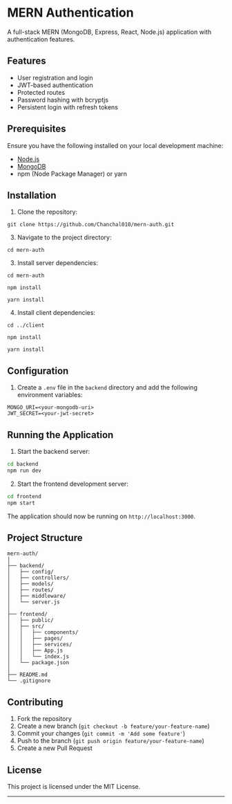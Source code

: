 
# MERN Authentication

A full-stack MERN (MongoDB, Express, React, Node.js) application with authentication features.

## Features

- User registration and login
- JWT-based authentication
- Protected routes
- Password hashing with bcryptjs
- Persistent login with refresh tokens

## Prerequisites

Ensure you have the following installed on your local development machine:

- [Node.js](https://nodejs.org/)
- [MongoDB](https://www.mongodb.com/)
- npm (Node Package Manager) or yarn

## Installation

1. Clone the repository:
```
git clone https://github.com/Chanchal010/mern-auth.git
```
3. Navigate to the project directory:
```
cd mern-auth
```
3. Install server dependencies:
```
cd mern-auth
```
```
npm install
```
```
yarn install
```
4. Install client dependencies:
```
cd ../client
```
```
npm install
```
```
yarn install
```
## Configuration

1. Create a `.env` file in the `backend` directory and add the following environment variables:

```env
MONGO_URI=<your-mongodb-uri>
JWT_SECRET=<your-jwt-secret>
```

## Running the Application

1. Start the backend server:

```bash
cd backend
npm run dev
```

2. Start the frontend development server:

```bash
cd frontend
npm start
```

The application should now be running on `http://localhost:3000`.

## Project Structure

```plaintext
mern-auth/
│
├── backend/
│   ├── config/
│   ├── controllers/
│   ├── models/
│   ├── routes/
│   ├── middleware/
│   └── server.js
│
├── frontend/
│   ├── public/
│   ├── src/
│   │   ├── components/
│   │   ├── pages/
│   │   ├── services/
│   │   ├── App.js
│   │   └── index.js
│   └── package.json
│
├── README.md
└── .gitignore
```

## Contributing

1. Fork the repository
2. Create a new branch (`git checkout -b feature/your-feature-name`)
3. Commit your changes (`git commit -m 'Add some feature'`)
4. Push to the branch (`git push origin feature/your-feature-name`)
5. Create a new Pull Request

## License

This project is licensed under the MIT License.

---
